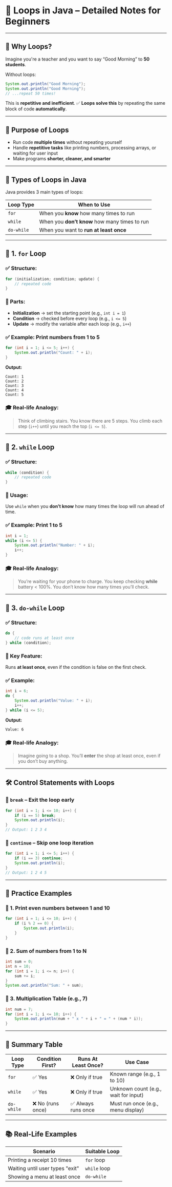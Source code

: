 # 🔁 Loops in Java – Detailed Notes for Beginners

---

## 🧠 Why Loops?

Imagine you're a teacher and you want to say “Good Morning” to **50 students**.

Without loops:

```java
System.out.println("Good Morning");
System.out.println("Good Morning");
// ...repeat 50 times!
```

This is **repetitive and inefficient**.
✅ **Loops solve this** by repeating the same block of code **automatically**.

---

## 🎯 Purpose of Loops

* Run code **multiple times** without repeating yourself
* Handle **repetitive tasks** like printing numbers, processing arrays, or waiting for user input
* Make programs **shorter, cleaner, and smarter**

---

## 📌 Types of Loops in Java

Java provides 3 main types of loops:

| Loop Type  | When to Use                                   |
| ---------- | --------------------------------------------- |
| `for`      | When you **know** how many times to run       |
| `while`    | When you **don’t know** how many times to run |
| `do-while` | When you want to **run at least once**        |

---

## 🔹 1. `for` Loop

### ✅ Structure:

```java
for (initialization; condition; update) {
    // repeated code
}
```

### 📖 Parts:

* **Initialization** → set the starting point (e.g., `int i = 1`)
* **Condition** → checked before every loop (e.g., `i <= 5`)
* **Update** → modify the variable after each loop (e.g., `i++`)

### ✅ Example: Print numbers from 1 to 5

```java
for (int i = 1; i <= 5; i++) {
    System.out.println("Count: " + i);
}
```

**Output:**

```
Count: 1
Count: 2
Count: 3
Count: 4
Count: 5
```

### 🎓 Real-life Analogy:

> Think of climbing stairs. You know there are 5 steps. You climb each step (`i++`) until you reach the top (`i <= 5`).

---

## 🔹 2. `while` Loop

### ✅ Structure:

```java
while (condition) {
    // repeated code
}
```

### 📖 Usage:

Use `while` when you **don’t know** how many times the loop will run ahead of time.

### ✅ Example: Print 1 to 5

```java
int i = 1;
while (i <= 5) {
    System.out.println("Number: " + i);
    i++;
}
```

### 🎓 Real-life Analogy:

> You’re waiting for your phone to charge. You keep checking **while** battery < 100%.
> You don’t know how many times you’ll check.

---

## 🔹 3. `do-while` Loop

### ✅ Structure:

```java
do {
    // code runs at least once
} while (condition);
```

### 📖 Key Feature:

Runs **at least once**, even if the condition is false on the first check.

### ✅ Example:

```java
int i = 6;
do {
    System.out.println("Value: " + i);
    i++;
} while (i <= 5);
```

**Output:**

```
Value: 6
```

### 🎓 Real-life Analogy:

> Imagine going to a shop. You’ll **enter** the shop at least once, even if you don’t buy anything.

---

## 🛠 Control Statements with Loops

### 🔸 `break` – Exit the loop early

```java
for (int i = 1; i <= 10; i++) {
    if (i == 5) break;
    System.out.println(i);
}
// Output: 1 2 3 4
```

### 🔸 `continue` – Skip one loop iteration

```java
for (int i = 1; i <= 5; i++) {
    if (i == 3) continue;
    System.out.println(i);
}
// Output: 1 2 4 5
```

---

## 🧪 Practice Examples

### 🔸 1. Print even numbers between 1 and 10

```java
for (int i = 1; i <= 10; i++) {
    if (i % 2 == 0) {
        System.out.println(i);
    }
}
```

### 🔸 2. Sum of numbers from 1 to N

```java
int sum = 0;
int n = 10;
for (int i = 1; i <= n; i++) {
    sum += i;
}
System.out.println("Sum: " + sum);
```

### 🔸 3. Multiplication Table (e.g., 7)

```java
int num = 7;
for (int i = 1; i <= 10; i++) {
    System.out.println(num + " x " + i + " = " + (num * i));
}
```

---

## 🧠 Summary Table

| Loop Type  | Condition First? | Runs At Least Once? | Use Case                             |
| ---------- | ---------------- | ------------------- | ------------------------------------ |
| `for`      | ✅ Yes            | ❌ Only if true      | Known range (e.g., 1 to 10)          |
| `while`    | ✅ Yes            | ❌ Only if true      | Unknown count (e.g., wait for input) |
| `do-while` | ❌ No (runs once) | ✅ Always runs once  | Must run once (e.g., menu display)   |

---

## 📚 Real-Life Examples

| Scenario                        | Suitable Loop |
| ------------------------------- | ------------- |
| Printing a receipt 10 times     | `for` loop    |
| Waiting until user types "exit" | `while` loop  |
| Showing a menu at least once    | `do-while`    |
